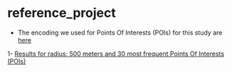 # reference_project

- The encoding we used for Points Of Interests (POIs) for this study are [here](https://github.com/sevamoo/reference_project/blob/master/data/poi_types.csv)

1- [Results for radius: 500 meters and 30 most frequent Points Of Interests (POIs)](https://sevamoo.github.io/reference_project/mapboxgl_cluster.html)


